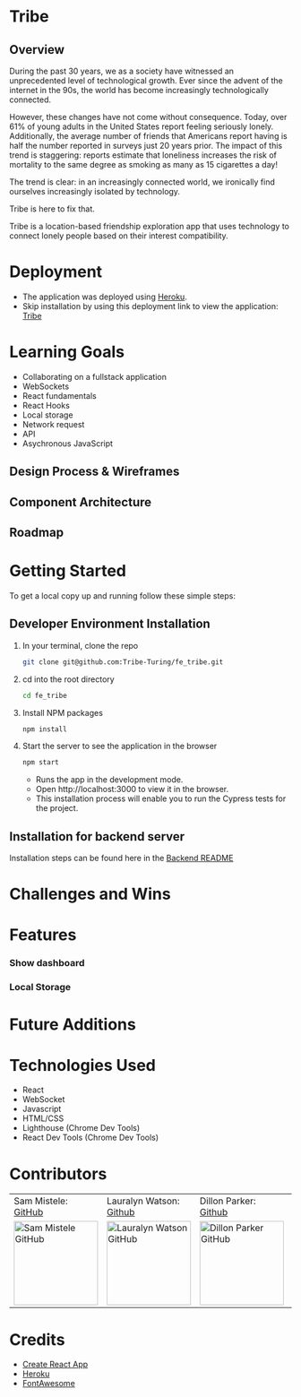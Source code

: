 # Tribe

## Overview

During the past 30 years, we as a society have witnessed an unprecedented level of technological growth.  Ever since the advent of the internet in the 90s, the world has become increasingly technologically connected.

However, these changes have not come without consequence.  Today, over 61% of young adults in the United States report feeling seriously lonely.  Additionally, the average number of friends that Americans report having is half the number reported in surveys just 20 years prior.  The impact of this trend is staggering: reports estimate that loneliness increases the risk of mortality to the same degree as smoking as many as 15 cigarettes a day!

The trend is clear: in an increasingly connected world, we ironically find ourselves increasingly isolated by technology.

Tribe is here to fix that.

Tribe is a location-based friendship exploration app that uses technology to connect lonely people based on their interest compatibility.

# Deployment
- The application was deployed using [Heroku](https://www.heroku.com/).
- Skip installation by using this deployment link to view the application: [Tribe](https://fe-tribe.herokuapp.com/)

# Learning Goals
- Collaborating on a fullstack application
- WebSockets
- React fundamentals
- React Hooks
- Local storage
- Network request
- API
- Asychronous JavaScript

## Design Process & Wireframes

## Component Architecture

## Roadmap

# Getting Started
To get a local copy up and running follow these simple steps:

## Developer Environment Installation

1. In your terminal, clone the repo
   ```sh
   git clone git@github.com:Tribe-Turing/fe_tribe.git
   ```
2. cd into the root directory
   ```sh
   cd fe_tribe
   ```
3. Install NPM packages
   ```sh
   npm install
   ```
4. Start the server to see the application in the browser
   ```sh
   npm start
   ```
   - Runs the app in the development mode.
   - Open http://localhost:3000 to view it in the browser.
   - This installation process will enable you to run the Cypress tests for the project.

## Installation for backend server
Installation steps can be found here in the [Backend README](https://github.com/Tribe-Turing/be_tribe#readme)

# Challenges and Wins

# Features

### Show dashboard

### Local Storage

# Future Additions

# Technologies Used
- React
- WebSocket
- Javascript
- HTML/CSS
- Lighthouse (Chrome Dev Tools)
- React Dev Tools (Chrome Dev Tools)

# Contributors
<table>
    <tr>
<!--         <td> Sam Ivari: <a href="https://github.com/samivari">GitHub</td> -->
        <td> Sam Mistele: <a href="https://github.com/SamusMist">GitHub</td>
<!--         <td> Gunnar Sorensen: <a href="https://github.com/glsorensen">GitHub</td> -->
<!--         <td> Eldridge Turambi: <a href="https://github.com/Eldridge-Turambi">Github</td> -->
        <td> Lauralyn Watson: <a href="https://github.com/lswatson16">Github</td>
        <td> Dillon Parker: <a href="https://github.com/Prkr93">Github</td>
        <td> Andrew Musselman: <a href="https://github.com/Andrew-Musselman">Github</td>
        <td> Rory Magee: <a href="https://github.com/roryemagee1">Github</td>
    </tr>
<!--  <td><img src="https://avatars.githubusercontent.com/u/87387139?v=4" alt="Sam Ivari GitHub" -->
<!--  width="150" height="auto" /></td> -->
 <td><img src="https://avatars.githubusercontent.com/u/89484102?v=4" alt="Sam Mistele GitHub"
 width="150" height="auto" /></td>
<!--  <td><img src="https://avatars.githubusercontent.com/u/81265307?v=4" alt="Gunnar Sorensen GitHub" -->
<!--  width="150" height="auto" /></td> -->
<!--  <td><img src="https://avatars.githubusercontent.com/u/87398716?v=4" alt="Eldridge Turambi GitHub" -->
<!--  width="150" height="auto" /></td> -->
 <td><img src="https://avatars.githubusercontent.com/u/93230374?v=4" alt="Lauralyn Watson GitHub"
 width="150" height="auto" /></td>
 <td><img src="https://avatars.githubusercontent.com/u/90285348?v=4" alt="Dillon Parker GitHub"
 width="150" height="auto" /></td>
 <td><img src="https://avatars.githubusercontent.com/u/92277979?v=4" alt="Andrew Musselman GitHub"
 width="150" height="auto" /></td>
 <td><img src="https://avatars.githubusercontent.com/u/92283709?v=4" alt="Rory Magee GitHub"
 width="150" height="auto" /></td>
</table>

# Credits
- [Create React App](https://create-react-app.dev/)
- [Heroku](https://www.heroku.com/)
- [FontAwesome](https://fontawesome.com/)
